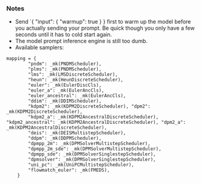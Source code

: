 ### Notes

- Send `{ "input": { "warmup": true } } first to warm up the model before you actually sending your prompt. Be quick though you only have a few seconds until it has
to cold start again.
- The model prompt inference engine is still too dumb.
- Available samplers:
```
mapping = {
        "pndm": _mk(PNDMScheduler),
        "plms": _mk(PNDMScheduler),
        "lms": _mk(LMSDiscreteScheduler),
        "heun": _mk(HeunDiscreteScheduler),
        "euler": _mk(EulerDiscCls),
        "euler_a": _mk(EulerAncCls),
        "euler_ancestral": _mk(EulerAncCls),
        "ddim": _mk(DDIMScheduler),
        "kdpm2": _mk(KDPM2DiscreteScheduler), "dpm2": _mk(KDPM2DiscreteScheduler),
        "kdpm2_a": _mk(KDPM2AncestralDiscreteScheduler), "kdpm2_ancestral": _mk(KDPM2AncestralDiscreteScheduler), "dpm2_a": _mk(KDPM2AncestralDiscreteScheduler),
        "deis": _mk(DEISMultistepScheduler),
        "ddpm": _mk(DDPMScheduler),
        "dpmpp_2m": _mk(DPMSolverMultistepScheduler),
        "dpmpp_2m_sde": _mk(DPMSolverMultistepScheduler),
        "dpmpp_sde": _mk(DPMSolverSinglestepScheduler),
        "dpmsolver": _mk(DPMSolverSinglestepScheduler),
        "uni_pc": _mk(UniPCMultistepScheduler),
        "flowmatch_euler": _mk(FMEDS),
    }
```
